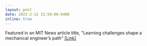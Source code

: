 ```yaml
---
layout: post
date: 2023-2-12 15:59:00-0400
inline: true
---
```


Featured in an MIT News article  title, "Learning challenges shape a mechanical engineer’s path" <a href="https://news.mit.edu/2023/james-hermus-learning-challenges-shape-mechanical-engineers-path-0212">[Link]</a>


